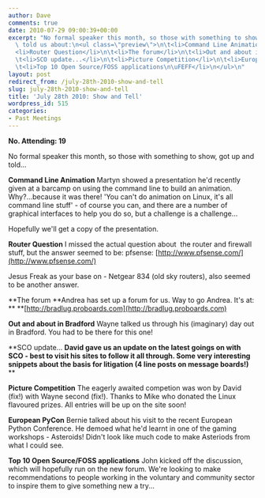```yaml
---
author: Dave
comments: true
date: 2010-07-29 09:00:39+00:00
excerpt: "No formal speaker this month, so those with something to show, got up and\
  \ told us about:\n<ul class=\"preview\">\n\t<li>Command Line Animation</li>\n\t\
  <li>Router Question</li>\n\t<li>The forum</li>\n\t<li>Out and about in Bradford</li>\n\
  \t<li>SCO update...</li>\n\t<li>Picture Competition</li>\n\t<li>European PyCon</li>\n\
  \t<li>Top 10 Open Source/FOSS applications\n\uFEFF</li>\n</ul>\n"
layout: post
redirect_from: /july-28th-2010-show-and-tell
slug: july-28th-2010-show-and-tell
title: 'July 28th 2010: Show and Tell'
wordpress_id: 515
categories:
- Past Meetings
---
```


**No. Attending: 19**

No formal speaker this month, so those with something to show, got up and told...

**Command Line Animation**
Martyn showed a presentation he'd recently given at a barcamp on using the command line to build an animation. Why?...because it was there! 'You can't do animation on Linux, it's all command line stuff' - of course you can, and there are a number of graphical interfaces to help you do so, but a challenge is a challenge...

Hopefully we'll get a copy of the presentation.

**Router Question**
I missed the actual question about  the router and firewall stuff, but the answer seemed to be:
pfsense: [http://www.pfsense.com/](http://www.pfsense.com/)

Jesus Freak as your base on - Netgear 834 (old sky routers), also seemed to be another answer.

**The forum
**Andrea has set up a forum for us. Way to go Andrea.
It's at: ** **[http://bradlug.proboards.com](http://bradlug.proboards.com)

**Out and about in Bradford**
Wayne talked us through his (imaginary) day out in Bradford. You had to be there for this one!

**SCO update...
**David gave us an update on the latest goings on with SCO - best to visit his sites to follow it all through. Some very interesting snippets about the basis for litigation (4 line posts on message boards!)**
**

**Picture Competition**
The eagerly awaited competion was won by David (fix!) with Wayne second (fix!). Thanks to Mike who donated the Linux flavoured prizes. All entries will be up on the site soon!

**European PyCon**
Bernie talked about his visit to the recent European Python Conference. He demoed what he'd learnt in one of the gaming workshops - Asteroids! Didn't look like much code to make Asteriods from what I could see.

**Top 10 Open Source/FOSS applications**
John kicked off the discussion, which will hopefully run on the new forum. We're looking to make recommendations to people working in the voluntary and community sector to inspire them to give something new a try...﻿

